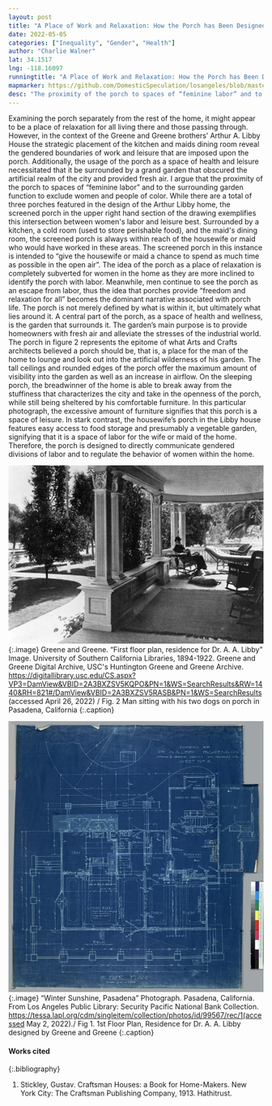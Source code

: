 ```yaml
---
layout: post
title: "A Place of Work and Relaxation: How the Porch has Been Designed to Enforce Gendered Divisions of Labor and Leisure"
date: 2022-05-05
categories: ["Inequality", "Gender", "Health"]
author: "Charlie Walner"
lat: 34.1517
lng: -118.16097
runningtitle: "A Place of Work and Relaxation: How the Porch has Been Designed to Enforce Gendered Divisions of Labor and Leisure"
mapmarker: https://github.com/DomesticSpeculation/losangeles/blob/master/assets/leaflet/img/babykanga_phase1_image1.jpg
desc: "The proximity of the porch to spaces of “feminine labor” and to the surrounding garden function to exclude women and people of color"
---
```

  Examining the porch separately from the rest of the home, it might appear to be a place of relaxation for all living there and those passing through. However, in the context of the Greene and Greene brothers’ Arthur A. Libby House the strategic placement of the kitchen and maids dining room reveal the gendered boundaries of work and leisure that are imposed upon the porch. Additionally, the usage of the porch as a space of health and leisure necessitated that it be surrounded by a grand garden that obscured the artificial realm of the city and provided fresh air. I argue that the proximity of the porch to spaces of “feminine labor” and to the surrounding garden function to exclude women and people of color.
	While there are a total of three porches featured in the design of the Arthur Libby home, the screened porch in the upper right hand section of the drawing exemplifies this intersection between women's labor and leisure best. Surrounded by a kitchen, a cold room (used to store perishable food), and the maid's dining room, the screened porch is always within reach of the housewife or maid who would have worked in these areas. The screened porch in this instance is intended to “give the housewife or maid a chance to spend as much time as possible in the open air”. The idea of the porch as a place of relaxation is completely subverted for women in the home as they are more inclined to identify the porch with labor. Meanwhile, men continue to see the porch as an escape from labor, thus the idea that porches provide “freedom and relaxation for all” becomes the dominant narrative associated with porch life. 
	The porch is not merely defined by what is within it, but ultimately what lies around it. A central part of the porch, as a space of health and wellness, is the garden that surrounds it. The garden’s main purpose is to provide homeowners with fresh air and alleviate the stresses of the industrial world. The porch in figure 2 represents the epitome of what Arts and Crafts architects believed a porch should be, that is, a place for the man of the home to lounge and look out into the artificial wilderness of his garden. The tall ceilings and rounded edges of the porch offer the maximum amount of visibility into the garden as well as an increase in airflow. On the sleeping porch, the breadwinner of the home is able to break away from the stuffiness that characterizes the city and take in the openness of the porch, while still being sheltered by his comfortable furniture. In this particular photograph, the excessive amount of furniture signifies that this porch is a space of leisure. In stark contrast, the housewife’s porch in the Libby house features easy access to food storage and presumably a vegetable garden, signifying that it is a space of labor for the wife or maid of the home. Therefore, the porch is designed to directly communicate gendered divisions of labor and to regulate the behavior of women within the home.

![Man sitting on porch Pasadena, CA](images/porch_phase1_image1.jpg)
  {:.image} 
Greene and Greene. “First floor plan, residence for Dr. A. A. Libby” Image. University of Southern California Libraries, 1894-1922. Greene and Greene Digital Archive, USC's Huntington Greene and Greene Archive. https://digitallibrary.usc.edu/CS.aspx?VP3=DamView&VBID=2A3BXZSV5KQPO&PN=1&WS=SearchResults&RW=1440&RH=821#/DamView&VBID=2A3BXZSV5RASB&PN=1&WS=SearchResults (accessed April 26, 2022) / Fig. 2 Man sitting with his two dogs on porch in Pasadena, California
  {:.caption} 

![First Floor Plan for Dr. Arthur A. Libby House](images/porch_phase1_image2.jpg)
   {:.image} 
“Winter Sunshine, Pasadena” Photograph. Pasadena, California. From Los Angeles Public Library: Security Pacific National Bank Collection. https://tessa.lapl.org/cdm/singleitem/collection/photos/id/99567/rec/1(accessed May 2, 2022)./ Fig 1. 1st Floor Plan, Residence for Dr. A. A. Libby designed by Greene and Greene
   {:.caption} 

#### Works cited

{:.bibliography}
1. Stickley, Gustav. Craftsman Houses: a Book for Home-Makers. New York City: The Craftsman Publishing Company, 1913. Hathitrust. 
